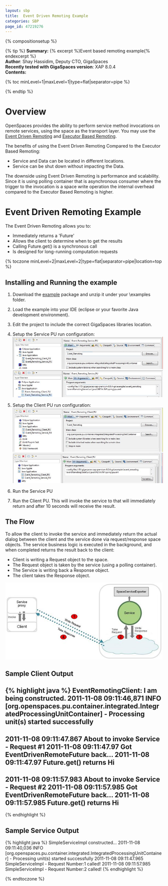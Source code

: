 ```yaml
---
layout: sbp
title:  Event Driven Remoting Example
categories: SBP
page_id: 47219276
---
```


{% compositionsetup %}

{% tip %}
**Summary:** {% excerpt %}Event based remoting example{% endexcerpt %}<br/>
**Author**: Shay Hassidim, Deputy CTO, GigaSpaces<br/>
**Recently tested with GigaSpaces version**: XAP 8.0.4<br/>
**Contents:**<br/>

{% toc minLevel=1|maxLevel=1|type=flat|separator=pipe %}

{% endtip %}

# Overview

OpenSpaces provides the ability to perform service method invocations on remote services, using the space as the transport layer. You may use the [Event Driven Remoting](http://wiki.gigaspaces.com/wiki/display/XAP8/Event+Driven+Remoting) and [Executor Based Remoting](http://wiki.gigaspaces.com/wiki/display/XAP8/Executor+Based+Remoting).

The benefits of using the Event Driven Remoting Compared to the Executor Based Remoting:

- Service and Data can be located in different locations.
- Service can be shut down without impacting the Data.

The downside using Event Driven Remoting is performance and scalability. Since it is using polling container that is asynchronous consumer where the trigger to the invocation is a space write operation the internal overhead compared to the Executor Based Remoting is higher.

# Event Driven Remoting Example

The Event Driven Remoting allows you to:

- Immediately returns a 'Future'
- Allows the client to determine when to get the results
- Calling Future.get() is a synchronous call
- Is designed for long-running computation requests

{% toczone minLevel=2|maxLevel=2|type=flat|separator=pipe|location=top %}

## Installing and Running the example

1. Download the [example](/attachment_files/sbp/event_remoting_Example.zip) package and unzip it under your <GigaSpaces Root>\examples folder.
2. Load the example into your IDE (eclipse or your favorite Java development environment).
3. Edit the project to include the correct GigaSpaces libraries location.
4. Setup the Service PU run configuration:
![event_remot3.jpg](/attachment_files/sbp/event_remot3.jpg)
![event_remot4.jpg](/attachment_files/sbp/event_remot4.jpg)

5. Setup the Client PU run configuration:
![event_remot1.jpg](/attachment_files/sbp/event_remot1.jpg)
![event_remot2.jpg](/attachment_files/sbp/event_remot2.jpg)

6. Run the Service PU
7. Run the Client PU. This will invoke the service to that will immediately return and after 10 seconds will receive the result.

## The Flow

To allow the client to invoke the service and immediately return the actual dialog between the client and the service done via request/response space objects. The service business logic is executed in the background, and when completed returns the result back to the client:

- Client is writing a Request object to the space.
- The Request object is taken by the service (using a polling container).
- The Service is writing back a Response object.
- The client takes the Response object.

![async_remot1.jpg](/attachment_files/sbp/async_remot1.jpg)

## Sample Client Output

{% highlight java %}
EventRemotingClient: I am being constructed.
2011-11-08 09:11:46,871  INFO [org.openspaces.pu.container.integrated.IntegratedProcessingUnitContainer] -
Processing unit(s) started successfully
---------------------------------------------------
2011-11-08 09:11:47.867 About to invoke Service - Request #1
2011-11-08 09:11:47.97 Got EventDrivenRemoteFuture back...
2011-11-08 09:11:47.97 Future.get() returns Hi
---------------------------------------------------
2011-11-08 09:11:57.983 About to invoke Service - Request #2
2011-11-08 09:11:57.985 Got EventDrivenRemoteFuture back...
2011-11-08 09:11:57.985 Future.get() returns Hi
---------------------------------------------------
{% endhighlight %}

## Sample Service Output

{% highlight java %}
SimpleServiceImpl constructed...
2011-11-08 09:11:40,036  INFO [org.openspaces.pu.container.integrated.IntegratedProcessingUnitContainer] -
Processing unit(s) started successfully
2011-11-08 09:11:47.965 SimpleServiceImpl - Request Number:1 called!
2011-11-08 09:11:57.985 SimpleServiceImpl - Request Number:2 called!
{% endhighlight %}

{% endtoczone %}
